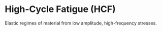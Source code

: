 # High-Cycle Fatigue (HCF)

Elastic regimes of material from low amplitude, high-frequency stresses.